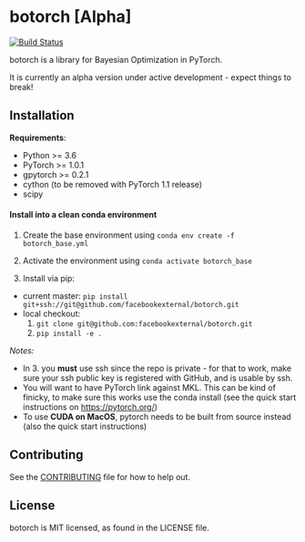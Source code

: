 # botorch [Alpha]
[![Build Status](
  https://travis-ci.com/facebookexternal/botorch.svg?token=esFvpzSw7sLSsfe1PAr1&branch=master
)](https://travis-ci.com/facebookexternal/botorch)

botorch is a library for Bayesian Optimization in PyTorch.

It is currently an alpha version under active development - expect things to break!


## Installation

**Requirements**:
- Python >= 3.6
- PyTorch >= 1.0.1
- gpytorch >= 0.2.1
- cython (to be removed with PyTorch 1.1 release)
- scipy


#### Install into a clean conda environment

1. Create the base environment using `conda env create -f botorch_base.yml`

2. Activate the environment using `conda activate botorch_base`

3. Install via pip:
  - current master: `pip install git+ssh://git@github.com/facebookexternal/botorch.git`
  - local checkout:
    1. `git clone git@github.com:facebookexternal/botorch.git`
    2. `pip install -e .`


*Notes:*
- In 3. you **must** use ssh since the repo is private - for that to work, make
  sure your ssh public key is registered with GitHub, and is usable by ssh.
- You will want to have PyTorch link against MKL. This can be kind of finicky,
  to make sure this works use the conda install (see the quick start
  instructions on https://pytorch.org/)
- To use **CUDA on MacOS**, pytorch needs to be built from source instead
  (also the quick start instructions)



## Contributing
See the [CONTRIBUTING](CONTRIBUTING.md) file for how to help out.

## License
botorch is MIT licensed, as found in the LICENSE file.
